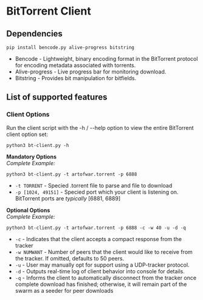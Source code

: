 # BitTorrent Client

## Dependencies
```
pip install bencode.py alive-progress bitstring
```  
- Bencode - Lightweight, binary encoding format in the BitTorrent protocol for encoding metadata associated with torrents.
- Alive-progress - Live progress bar for monitoring download.
- Bitstring - Provides bit manipulation for bitfields.

## List of supported features
### Client Options
Run the client script with the -h / --help option to view the entire BitTorrent client option set:  
```
python3 bt-client.py -h
```  

**Mandatory Options**  
*Complete Example:*  
```
python3 bt-client.py -t artofwar.torrent -p 6888
```  
- `-t TORRENT` - Specied .torrent file to parse and file to download
- `-p [1024, 49151]` - Specied port which your client is listening on. BitTorrent ports are *typically* [6881, 6889]

**Optional Options**  
*Complete Example:*  
```
python3 bt-client.py -t artofwar.torrent -p 6888 -c -w 40 -u -d -q
```  
- `-c` - Indicates that the client accepts a compact response from the tracker
- `-w NUMWANT` - Number of peers that the client would like to receive from the tracker. If omitted, defaults to 50 peers.
- `-u` - User may manually opt for support using a UDP-tracker protocol.
- `-d` - Outputs real-time log of client behavior into console for details.
- `-q` - Informs the client to automatically disconnect from the tracker once complete download has finished; otherwise, it will remain part of the swarm as a seeder for peer downloads
